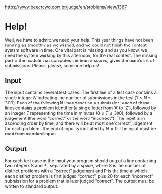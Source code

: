 https://www.beecrowd.com.br/judge/en/problems/view/1367

# Help!

Well, we have to admit: we need your help. This year things have not been
running as smoothly as we wished, and we could not finish the contest system
software in time. One vital part is missing, and as you know, we need the
system working by this afternoon, for the real contest. The missing part is
the module that computes the team’s scores, given the team’s list of
submissions. Please, please, someone help us!

## Input

The input contains several test cases. The first line of a test case contains
a single integer $N$ indicating the number of submissions in the test
$(1 \leq N \leq 300)$. Each of the following N lines describe a submission;
each of these lines contains a problem identifier (a single letter from ’A’ to
’Z’), followed by an integer $T$ representing the time in minutes
$(0 \leq T \leq 300)$, followed by a judgement (the word “correct” or the word
“incorrect”). The input is in ascending order by time, and there will be at
most one“correct”judgement for each problem. The end of input is indicated by
$N = 0$. The input must be read from standard input.

## Output

For each test case in the input your program should output a line containing
two integers S and P , separated by a space, where S is the number of distinct
problems with a “correct” judgement and P is the time at which each distinct
problem is first judged “correct”, plus 20 for each “incorrect” submission for
a problem that is later judged “correct”. The output must be written to
standard output.
